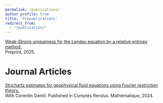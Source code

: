 ```yaml
---
permalink: /publications/
author_profile: true
title: 'Prepublications'
redirect_from: 
  - "/publication/"
---
```


[Weak-Strong uniqueness for the Landau equation by a relative entropy method. ](https://arxiv.org/pdf/2505.21120)
\
Preprint, 2025.

Journal Articles
======
[Strichartz estimates for geophysical fluid equations using Fourier restriction theory.](https://comptes-rendus.academie-sciences.fr/mathematique/item/10.5802/crmath.618.pdf)
\
With Corentin Gentil. Published in Comptes Rendus. Mathématique, 2024.
